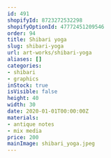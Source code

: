 ```yaml
---
id: 491
shopifyId: 8723272532298
shopifyOptionId: 47772451209546
order: 94
title: Shibari yoga
slug: shibari-yoga
url: art-works/shibari-yoga
aliases: []
categories:
- shibari
- graphics
inStock: true
isVisible: false
height: 40
width: 30
date: 2020-01-01T00:00:00Z
materials:
- antique notes
- mix media
price: 200
mainImage: shibari_yoga.jpeg
---
```

